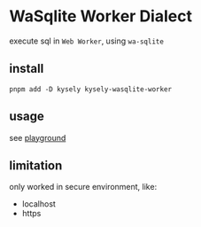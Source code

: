 # WaSqlite Worker Dialect

execute sql in `Web Worker`, using `wa-sqlite`

## install

```shell
pnpm add -D kysely kysely-wasqlite-worker
```

## usage

see [playground](../../playground/src/modules/wasqliteWorker.ts)

## limitation

only worked in secure environment, like:

- localhost
- https